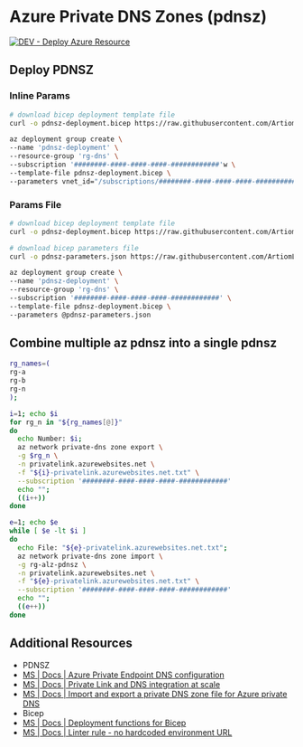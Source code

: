 # Azure Private DNS Zones (pdnsz)

[![DEV - Deploy Azure Resource](https://github.com/ArtiomLK/azure-bicep-pdnsz/actions/workflows/dev.orchestrator.yml/badge.svg?branch=main&event=push)](https://github.com/ArtiomLK/azure-bicep-pdnsz/actions/workflows/dev.orchestrator.yml)

## Deploy PDNSZ

### Inline Params

```bash
# download bicep deployment template file
curl -o pdnsz-deployment.bicep https://raw.githubusercontent.com/ArtiomLK/azure-bicep-pdnsz/main/deployment.bicep

az deployment group create \
--name 'pdnsz-deployment' \
--resource-group 'rg-dns' \
--subscription '########-####-####-####-############'w \
--template-file pdnsz-deployment.bicep \
--parameters vnet_id="/subscriptions/########-####-####-####-############/resourceGroups/<rg-name>/providers/Microsoft.Network/virtualNetworks/<vnet-name>"
```

### Params File

```bash
# download bicep deployment template file
curl -o pdnsz-deployment.bicep https://raw.githubusercontent.com/ArtiomLK/azure-bicep-pdnsz/main/deployment.bicep

# download bicep parameters file
curl -o pdnsz-parameters.json https://raw.githubusercontent.com/ArtiomLK/azure-bicep-pdnsz/main/parameters/pdsnz-parameters.json

az deployment group create \
--name 'pdnsz-deployment' \
--resource-group 'rg-dns' \
--subscription '########-####-####-####-############' \
--template-file pdnsz-deployment.bicep \
--parameters @pdnsz-parameters.json
```

## Combine multiple az pdnsz into a single pdnsz

```bash
rg_names=(
rg-a
rg-b
rg-n
);

i=1; echo $i
for rg_n in "${rg_names[@]}"
do
  echo Number: $i;
  az network private-dns zone export \
  -g $rg_n \
  -n privatelink.azurewebsites.net \
  -f "${i}-privatelink.azurewebsites.net.txt" \
  --subscription '########-####-####-####-############'
  echo "";
  ((i++))
done

e=1; echo $e
while [ $e -lt $i ]
do
  echo File: "${e}-privatelink.azurewebsites.net.txt";
  az network private-dns zone import \
  -g rg-alz-pdnsz \
  -n privatelink.azurewebsites.net \
  -f "${e}-privatelink.azurewebsites.net.txt" \
  --subscription '########-####-####-####-############'
  echo "";
  ((e++))
done
```

## Additional Resources

- PDNSZ
- [MS | Docs | Azure Private Endpoint DNS configuration][3]
- [MS | Docs | Private Link and DNS integration at scale][4]
- [MS | Docs | Import and export a private DNS zone file for Azure private DNS][5]
- Bicep
- [MS | Docs | Deployment functions for Bicep][1]
- [MS | Docs | Linter rule - no hardcoded environment URL][2]

[1]: https://learn.microsoft.com/en-us/azure/azure-resource-manager/bicep/bicep-functions-deployment
[2]: https://learn.microsoft.com/en-us/azure/azure-resource-manager/bicep/linter-rule-no-hardcoded-environment-urls
[3]: https://learn.microsoft.com/en-us/azure/private-link/private-endpoint-dns
[4]: https://learn.microsoft.com/en-us/azure/cloud-adoption-framework/ready/azure-best-practices/private-link-and-dns-integration-at-scale
[5]: https://learn.microsoft.com/en-us/azure/dns/private-dns-import-export
